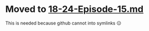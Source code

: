# Moved to [18-24-Episode-15.md](../links/18-24-Episode-15.md)

This is needed because github cannot into symlinks 😑
